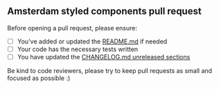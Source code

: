## Amsterdam styled components pull request

Before opening a pull request, please ensure:

-   [ ] You've added or updated the [README.md](../blob/master/README.md) if needed
-   [ ] Your code has the necessary tests written
-   [ ] You have updated the [CHANGELOG.md unreleased sections](../blob/master/CHANGELOG.md)

Be kind to code reviewers, please try to keep pull requests as small and focused as possible :)
